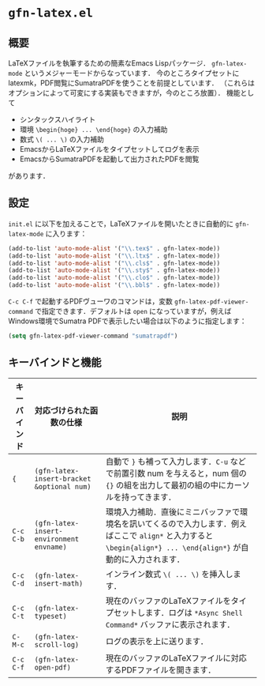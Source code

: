 <!-- -*- coding: utf-8 -*- -->
# `gfn-latex.el`

## 概要

LaTeXファイルを執筆するための簡素なEmacs Lispパッケージ．
`gfn-latex-mode` というメジャーモードからなっています．
今のところタイプセットにlatexmk，PDF閲覧にSumatraPDFを使うことを前提としています．
（これらはオプションによって可変にする実装もできますが，今のところ放置）．
機能として

* シンタックスハイライト
* 環境 `\begin{hoge} ... \end{hoge}` の入力補助
* 数式 `\( ... \)` の入力補助
* EmacsからLaTeXファイルをタイプセットしてログを表示
* EmacsからSumatraPDFを起動して出力されたPDFを閲覧

があります．

## 設定

`init.el` に以下を加えることで，LaTeXファイルを開いたときに自動的に `gfn-latex-mode` に入ります：

```lisp
(add-to-list 'auto-mode-alist '("\\.tex$" . gfn-latex-mode))
(add-to-list 'auto-mode-alist '("\\.ltx$" . gfn-latex-mode))
(add-to-list 'auto-mode-alist '("\\.cls$" . gfn-latex-mode))
(add-to-list 'auto-mode-alist '("\\.sty$" . gfn-latex-mode))
(add-to-list 'auto-mode-alist '("\\.clo$" . gfn-latex-mode))
(add-to-list 'auto-mode-alist '("\\.bbl$" . gfn-latex-mode))
```

`C-c C-f` で起動するPDFヴューワのコマンドは，変数 `gfn-latex-pdf-viewer-command` で指定できます．デフォルトは `open` になっていますが，例えばWindows環境でSumatra PDFで表示したい場合は以下のように指定します：

```lisp
(setq gfn-latex-pdf-viewer-command "sumatrapdf")
```

## キーバインドと機能

| キーバインド | 対応づけられた函数の仕様           | 説明 |
|-----------|----------------------------------|------|
| `{`       | `(gfn-latex-insert-bracket &optional num)` | 自動で `}` も補って入力します．`C-u` などで前置引数 num を与えると，num 個の `{}` の組を出力して最初の組の中にカーソルを持ってきます． |
| `C-c C-b` | `(gfn-latex-insert-environment envname)`   | 環境入力補助．直後にミニバッファで環境名を訊いてくるので入力します．例えばここで `align*` と入力すると `\begin{align*} ... \end{align*}` が自動的に入力されます． |
| `C-c C-d` | `(gfn-latex-insert-math)` | インライン数式 `\( ... \)` を挿入します． |
| `C-c C-t` | `(gfn-latex-typeset)` | 現在のバッファのLaTeXファイルをタイプセットします．ログは `*Async Shell Command*` バッファに表示されます． |
| `C-M-c`   | `(gfn-latex-scroll-log)` | ログの表示を上に送ります． |
| `C-c C-f` | `(gfn-latex-open-pdf)` | 現在のバッファのLaTeXファイルに対応するPDFファイルを開きます． |
